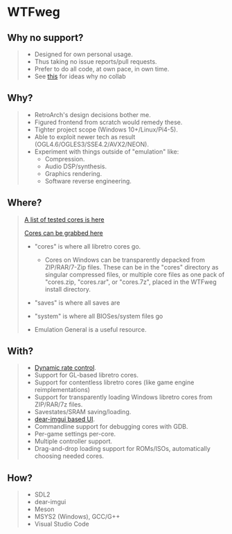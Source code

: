 # WTFweg

## Why no support?

> * Designed for own personal usage.
> * Thus taking no issue reports/pull requests.
> * Prefer to do all code, at own pace, in own time.
> * See [this](https://aarongiles.com/dreamm/docs/v30/#faq-opensource) for ideas why no collab

## Why?

> * RetroArch's design decisions bother me.
> * Figured frontend from scratch would remedy these.
> * Tighter project scope (Windows 10+/Linux/Pi4-5).
> * Able to exploit newer tech as result (OGL4.6/OGLES3/SSE4.2/AVX2/NEON).
> * Experiment with things outside of "emulation" like:
>   - Compression.
>   - Audio DSP/synthesis.
>   - Graphics rendering.
>   - Software reverse engineering.

## Where?

> [A list of tested cores is here](https://raw.githubusercontent.com/mudl0rd/WTFweg/master/cores.txt)
>
> [Cores can be grabbed here](http://buildbot.libretro.com/nightly/windows/x86_64/latest/)
> * "cores" is where all libretro cores go. 
>    * Cores on Windows can be transparently depacked from ZIP/RAR/7-Zip files. These can be in  the  "cores" directory as singular compressed files, or multiple core files as one pack of "cores.zip, "cores.rar", or "cores.7z", placed in the WTFweg install directory.
> * "saves" is where all saves are
> * "system" is where all BIOSes/system files go
> 
> * Emulation General is a useful resource.

## With?

> * [Dynamic rate control](https://docs.libretro.com/development/cores/dynamic-rate-control/).
> * Support for GL-based libretro cores.
> * Support for contentless libretro cores (like game engine reimplementations)
> * Support for transparently loading Windows libretro cores from ZIP/RAR/7z files.
> * Savestates/SRAM saving/loading.
> * [dear-imgui based UI](https://github.com/ocornut/imgui).
> * Commandline support for debugging cores with GDB.
> * Per-game settings per-core.
> * Multiple controller support.
> * Drag-and-drop loading support for ROMs/ISOs, automatically choosing needed cores.

## How?

> * SDL2
> * dear-imgui
> * Meson
> * MSYS2 (Windows), GCC/G++
> * Visual Studio Code
